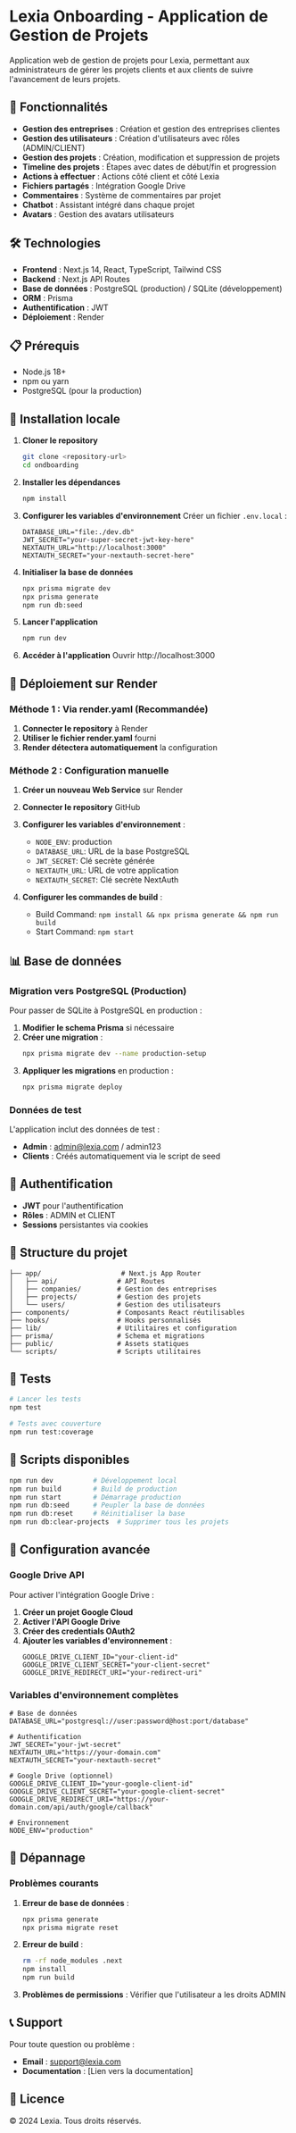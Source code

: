 # Lexia Onboarding - Application de Gestion de Projets

Application web de gestion de projets pour Lexia, permettant aux administrateurs de gérer les projets clients et aux clients de suivre l'avancement de leurs projets.

## 🚀 Fonctionnalités

- **Gestion des entreprises** : Création et gestion des entreprises clientes
- **Gestion des utilisateurs** : Création d'utilisateurs avec rôles (ADMIN/CLIENT)
- **Gestion des projets** : Création, modification et suppression de projets
- **Timeline des projets** : Étapes avec dates de début/fin et progression
- **Actions à effectuer** : Actions côté client et côté Lexia
- **Fichiers partagés** : Intégration Google Drive
- **Commentaires** : Système de commentaires par projet
- **Chatbot** : Assistant intégré dans chaque projet
- **Avatars** : Gestion des avatars utilisateurs

## 🛠️ Technologies

- **Frontend** : Next.js 14, React, TypeScript, Tailwind CSS
- **Backend** : Next.js API Routes
- **Base de données** : PostgreSQL (production) / SQLite (développement)
- **ORM** : Prisma
- **Authentification** : JWT
- **Déploiement** : Render

## 📋 Prérequis

- Node.js 18+ 
- npm ou yarn
- PostgreSQL (pour la production)

## 🔧 Installation locale

1. **Cloner le repository**
   ```bash
   git clone <repository-url>
   cd ondboarding
   ```

2. **Installer les dépendances**
   ```bash
   npm install
   ```

3. **Configurer les variables d'environnement**
   Créer un fichier `.env.local` :
   ```env
   DATABASE_URL="file:./dev.db"
   JWT_SECRET="your-super-secret-jwt-key-here"
   NEXTAUTH_URL="http://localhost:3000"
   NEXTAUTH_SECRET="your-nextauth-secret-here"
   ```

4. **Initialiser la base de données**
   ```bash
   npx prisma migrate dev
   npx prisma generate
   npm run db:seed
   ```

5. **Lancer l'application**
   ```bash
   npm run dev
   ```

6. **Accéder à l'application**
   Ouvrir http://localhost:3000

## 🚀 Déploiement sur Render

### Méthode 1 : Via render.yaml (Recommandée)

1. **Connecter le repository** à Render
2. **Utiliser le fichier render.yaml** fourni
3. **Render détectera automatiquement** la configuration

### Méthode 2 : Configuration manuelle

1. **Créer un nouveau Web Service** sur Render
2. **Connecter le repository** GitHub
3. **Configurer les variables d'environnement** :
   - `NODE_ENV`: production
   - `DATABASE_URL`: URL de la base PostgreSQL
   - `JWT_SECRET`: Clé secrète générée
   - `NEXTAUTH_URL`: URL de votre application
   - `NEXTAUTH_SECRET`: Clé secrète NextAuth

4. **Configurer les commandes de build** :
   - Build Command: `npm install && npx prisma generate && npm run build`
   - Start Command: `npm start`

## 📊 Base de données

### Migration vers PostgreSQL (Production)

Pour passer de SQLite à PostgreSQL en production :

1. **Modifier le schema Prisma** si nécessaire
2. **Créer une migration** :
   ```bash
   npx prisma migrate dev --name production-setup
   ```
3. **Appliquer les migrations** en production :
   ```bash
   npx prisma migrate deploy
   ```

### Données de test

L'application inclut des données de test :
- **Admin** : admin@lexia.com / admin123
- **Clients** : Créés automatiquement via le script de seed

## 🔐 Authentification

- **JWT** pour l'authentification
- **Rôles** : ADMIN et CLIENT
- **Sessions** persistantes via cookies

## 📁 Structure du projet

```
├── app/                    # Next.js App Router
│   ├── api/               # API Routes
│   ├── companies/         # Gestion des entreprises
│   ├── projects/          # Gestion des projets
│   └── users/             # Gestion des utilisateurs
├── components/            # Composants React réutilisables
├── hooks/                 # Hooks personnalisés
├── lib/                   # Utilitaires et configuration
├── prisma/                # Schema et migrations
├── public/                # Assets statiques
└── scripts/               # Scripts utilitaires
```

## 🧪 Tests

```bash
# Lancer les tests
npm test

# Tests avec couverture
npm run test:coverage
```

## 📝 Scripts disponibles

```bash
npm run dev          # Développement local
npm run build        # Build de production
npm run start        # Démarrage production
npm run db:seed      # Peupler la base de données
npm run db:reset     # Réinitialiser la base
npm run db:clear-projects  # Supprimer tous les projets
```

## 🔧 Configuration avancée

### Google Drive API

Pour activer l'intégration Google Drive :

1. **Créer un projet Google Cloud**
2. **Activer l'API Google Drive**
3. **Créer des credentials OAuth2**
4. **Ajouter les variables d'environnement** :
   ```env
   GOOGLE_DRIVE_CLIENT_ID="your-client-id"
   GOOGLE_DRIVE_CLIENT_SECRET="your-client-secret"
   GOOGLE_DRIVE_REDIRECT_URI="your-redirect-uri"
   ```

### Variables d'environnement complètes

```env
# Base de données
DATABASE_URL="postgresql://user:password@host:port/database"

# Authentification
JWT_SECRET="your-jwt-secret"
NEXTAUTH_URL="https://your-domain.com"
NEXTAUTH_SECRET="your-nextauth-secret"

# Google Drive (optionnel)
GOOGLE_DRIVE_CLIENT_ID="your-google-client-id"
GOOGLE_DRIVE_CLIENT_SECRET="your-google-client-secret"
GOOGLE_DRIVE_REDIRECT_URI="https://your-domain.com/api/auth/google/callback"

# Environnement
NODE_ENV="production"
```

## 🐛 Dépannage

### Problèmes courants

1. **Erreur de base de données** :
   ```bash
   npx prisma generate
   npx prisma migrate reset
   ```

2. **Erreur de build** :
   ```bash
   rm -rf node_modules .next
   npm install
   npm run build
   ```

3. **Problèmes de permissions** :
   Vérifier que l'utilisateur a les droits ADMIN

## 📞 Support

Pour toute question ou problème :
- **Email** : support@lexia.com
- **Documentation** : [Lien vers la documentation]

## 📄 Licence

© 2024 Lexia. Tous droits réservés.
